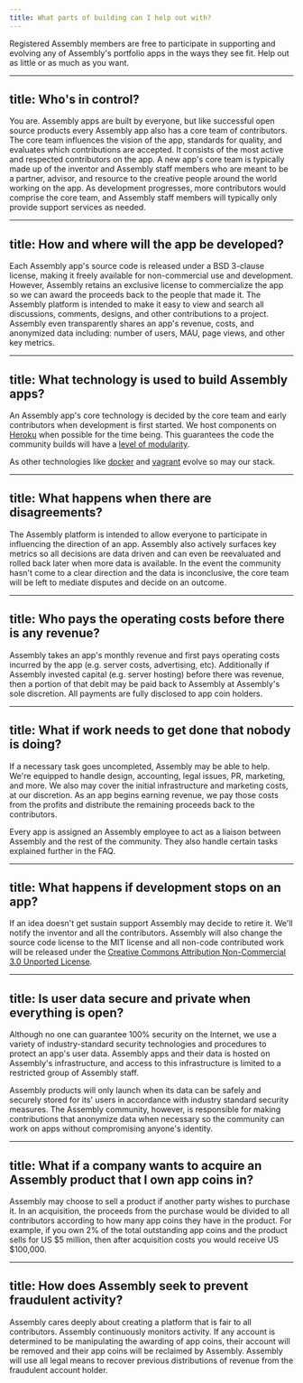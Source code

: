 ```yaml
---
title: What parts of building can I help out with?
---
```

Registered Assembly members are free to participate in supporting and evolving any of Assembly's portfolio apps in the ways they see fit. Help out as little or as much as you want.


---
title: Who's in control?
---
You are. Assembly apps are built by everyone, but like successful open source products every Assembly app also has a core team of contributors. The core team influences the vision of the app, standards for quality, and evaluates which contributions are accepted. It consists of the most active and respected contributors on the app. A new app's core team is typically made up of the inventor and Assembly staff members who are meant to be a partner, advisor, and resource to the creative people around the world working on the app.  As development progresses, more contributors would comprise the core team, and Assembly staff members will typically only provide support services as needed.

---
title: How and where will the app be developed?
---
Each Assembly app's source code is released under a BSD 3-clause license, making it freely available for non-commercial use and development. However, Assembly retains an exclusive license to commercialize the app so we can award the proceeds back to the people that made it. The Assembly platform is intended to make it easy to view and search all discussions, comments, designs, and other contributions to a project. Assembly even transparently shares an app's revenue, costs, and anonymized data including: number of users, MAU, page views, and other key metrics.

---
title: What technology is used to build Assembly apps?
---
An Assembly app's core technology is decided by the core team and early contributors when development is first started. We host components on [Heroku](https://www.heroku.com/) when possible for the time being. This guarantees the code the community builds will have a [level of modularity](http://12factor.net/).

As other technologies like [docker](http://www.docker.io/) and [vagrant](http://www.vagrantup.com/) evolve so may our stack.

---
title: What happens when there are disagreements?
---
The Assembly platform is intended to allow everyone to participate in influencing the direction of an app. Assembly also actively surfaces key metrics so all decisions are data driven and can even be reevaluated and rolled back later when more data is available. In the event the community hasn't come to a clear direction and the data is inconclusive, the core team will be left to mediate disputes and decide on an outcome.

---
title: Who pays the operating costs before there is any revenue?
---
Assembly takes an app's monthly revenue and first pays operating costs incurred by the app (e.g. server costs, advertising, etc). Additionally if Assembly invested capital (e.g. server hosting) before there was revenue, then a portion of that debit may be paid back to Assembly at Assembly's sole discretion. All payments are fully disclosed to app coin holders.


---
title: What if work needs to get done that nobody is doing?
---
If a necessary task goes uncompleted, Assembly may be able to help. We're equipped to handle design,  accounting, legal issues, PR, marketing, and more. We also may cover the initial infrastructure and marketing costs, at our discretion. As an app begins earning revenue, we pay those costs from the profits and distribute the remaining proceeds back to the contributors.

Every app is assigned an Assembly employee to act as a liaison between Assembly and the rest of the community. They also handle certain tasks explained further in the FAQ.

---
title: What happens if development stops on an app?
---
If an idea doesn't get sustain support Assembly may decide to retire it. We'll notify the inventor and all the contributors.  Assembly will also change the source code license to the MIT license and all non-code contributed work will be released under the [Creative Commons Attribution Non-Commercial 3.0 Unported License](http://creativecommons.org/licenses/by-nc/3.0/us/).

---
title: Is user data secure and private when everything is open?
---
Although no one can guarantee 100% security on the Internet, we use a variety of industry-standard security technologies and procedures to protect an app's user data. Assembly apps and their data is hosted on Assembly's infrastructure, and access to this infrastructure is limited to a restricted group of Assembly staff.

Assembly products will only launch when its data can be safely and securely stored for its' users in accordance with industry standard security measures. The Assembly community, however, is responsible for making contributions that anonymize data when necessary so the community can work on apps without compromising anyone's identity.


---
title: What if a company wants to acquire an Assembly product that I own app coins in?
---
Assembly may choose to sell a product if another party wishes to purchase it. In an acquisition, the proceeds from the purchase would be divided to all contributors according to how many app coins they have in the product. For example, if you own 2% of the total outstanding app coins and the product sells for US $5 million, then after acquisition costs you would receive US $100,000.

---
title: How does Assembly seek to prevent fraudulent activity?
---
Assembly cares deeply about creating a platform that is fair to all contributors. Assembly continuously monitors activity. If any account is determined to be manipulating the awarding of app coins, their account will be removed and their app coins will be reclaimed by Assembly. Assembly will use all legal means to recover previous distributions of revenue from the fraudulent account holder.